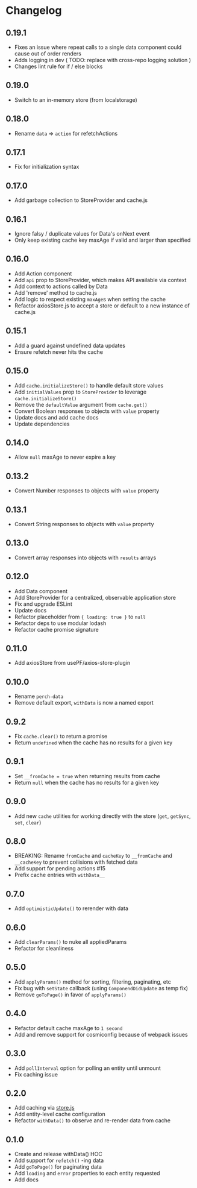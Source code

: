 # Changelog

## 0.19.1

- Fixes an issue where repeat calls to a single data component could cause out of order renders
- Adds logging in dev ( TODO: replace with cross-repo logging solution )
- Changes lint rule for if / else blocks

## 0.19.0

- Switch to an in-memory store (from localstorage)

## 0.18.0

- Rename `data` => `action` for refetchActions

## 0.17.1

- Fix for initialization syntax

## 0.17.0

- Add garbage collection to StoreProvider and cache.js

## 0.16.1

- Ignore falsy / duplicate values for Data's onNext event
- Only keep existing cache key maxAge if valid and larger than specified

## 0.16.0

- Add Action component
- Add `api` prop to StoreProvider, which makes API available via context
- Add context to actions called by Data
- Add 'remove' method to cache.js
- Add logic to respect existing `maxAge`s when setting the cache
- Refactor axiosStore.js to accept a store or default to a new instance of cache.js

## 0.15.1

- Add a guard against undefined data updates
- Ensure refetch never hits the cache

## 0.15.0

- Add `cache.initializeStore()` to handle default store values
- Add `initialValues` prop to `StoreProvider` to leverage `cache.initializeStore()`
- Remove the `defaultValue` argument from `cache.get()`
- Convert Boolean responses to objects with `value` property
- Update docs and add cache docs
- Update dependencies

## 0.14.0

- Allow `null` maxAge to never expire a key

## 0.13.2

- Convert Number responses to objects with `value` property

## 0.13.1

- Convert String responses to objects with `value` property

## 0.13.0

- Convert array responses into objects with `results` arrays

## 0.12.0

- Add Data component
- Add StoreProvider for a centralized, observable application store
- Fix and upgrade ESLint
- Update docs
- Refactor placeholder from `{ loading: true }` to `null`
- Refactor deps to use modular lodash
- Refactor cache promise signature

## 0.11.0

- Add axiosStore from usePF/axios-store-plugin

## 0.10.0

- Rename `perch-data`
- Remove default export, `withData` is now a named export

## 0.9.2

- Fix `cache.clear()` to return a promise
- Return `undefined` when the cache has no results for a given key

## 0.9.1

- Set `__fromCache = true` when returning results from cache
- Return `null` when the cache has no results for a given key

## 0.9.0

- Add new `cache` utilities for working directly with the store (`get`, `getSync`, `set`, `clear`)

## 0.8.0

- BREAKING: Rename `fromCache` and `cacheKey` to `__fromCache` and `__cacheKey` to prevent collisions with fetched data
- Add support for pending actions #15
- Prefix cache entries with `withData__`

## 0.7.0

- Add `optimisticUpdate()` to rerender with data

## 0.6.0

- Add `clearParams()` to nuke all appliedParams
- Refactor for cleanliness

## 0.5.0

- Add `applyParams()` method for sorting, filtering, paginating, etc
- Fix bug with `setState` callback (using `ComponendDidUpdate` as temp fix)
- Remove `goToPage()` in favor of `applyParams()`

## 0.4.0

- Refactor default cache maxAge to `1 second`
- Add and remove support for cosmiconfig because of webpack issues

## 0.3.0

- Add `pollInterval` option for polling an entity until unmount
- Fix caching issue

## 0.2.0

- Add caching via [store.js](https://github.com/marcuswestin/store.js/)
- Add entity-level cache configuration
- Refactor `withData()` to observe and re-render data from cache

## 0.1.0

- Create and release withData() HOC
- Add support for `refetch()` -ing data
- Add `goToPage()` for paginating data
- Add `loading` and `error` properties to each entity requested
- Add docs